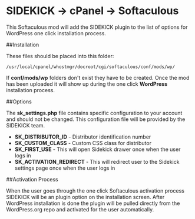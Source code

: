 # SIDEKICK -> cPanel -> Softaculous
This Softaculous mod will add the SIDEKICK plugin to the list of options for WordPress one click installation process.

##Installation

These files should be placed into this folder:

	/usr/local/cpanel/whostmgr/docroot/cgi/softaculous/conf/mods/wp/ 

If **conf/mods/wp** folders don't exist they have to be created. Once the mod has been uploaded it will show up during the one click **WordPress** installation process.

##Options

The **sk_settings.php** file contains specific configuration to your account and should not be changed. This configuration file will be provided by the SIDEKICK team.

* **SK\_DISTRIBUTOR\_ID** - Distributor identification number
* **SK\_CUSTOM\_CLASS** - Custom CSS class for distributor
* **SK\_FIRST\_USE** - This will open Sidekick drawer once when the user logs in
* **SK\_ACTIVATION\_REDIRECT** - This will redirect user to the Sidekick settings page once when the user logs in

##Activation Process

When the user goes through the one click Softaculous activation process SIDEKICK will be an plugin option on the installation screen. After WordPress installation is done the plugin will be pulled directly from the WordPress.org repo and activated for the user automatically.